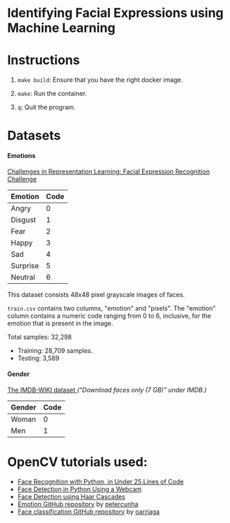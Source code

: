 # Identifying Facial Expressions using Machine Learning

# Instructions

1. `make build`: Ensure that you have the right docker image.

2. `make`: Run the container.

3. `q`: Quit the program.

# Datasets

#### Emotions

[Challenges in Representation Learning: Facial Expression Recognition Challenge](https://www.kaggle.com/c/challenges-in-representation-learning-facial-expression-recognition-challenge/data)

| Emotion  | Code |
|----------|------|
| Angry    | 0    |
| Disgust  | 1    |
| Fear     | 2    |
| Happy    | 3    |
| Sad      | 4    |
| Surprise | 5    |
| Neutral  | 6    |

This dataset consists 48x48 pixel grayscale images of faces.

`train.csv` contains two columns, "emotion" and "pixels". The "emotion" column contains a numeric code ranging from 0 to 6, inclusive, for the emotion that is present in the image.

Total samples: 32,298
* Training: 28,709 samples.
* Testing: 3,589

#### Gender

[The IMDB-WIKI dataset
](https://data.vision.ee.ethz.ch/cvl/rrothe/imdb-wiki/) *("Download faces only (7 GB)" under IMDB.)*

| Gender | Code |
|--------|------|
| Woman  | 0    |
| Men    | 1    |

# OpenCV tutorials used:
* [Face Recognition with Python, in Under 25 Lines of Code]( https://realpython.com/face-recognition-with-python/)
* [Face Detection in Python Using a Webcam](https://realpython.com/face-detection-in-python-using-a-webcam/)
* [Face Detection using Haar Cascades
](https://opencv-python-tutroals.readthedocs.io/en/latest/py_tutorials/py_objdetect/py_face_detection/py_face_detection.html)
* [Emotion GitHub repository](https://github.com/petercunha/Emotion) by [petercunha](https://github.com/petercunha)
* [Face classification GitHub repository](https://github.com/oarriaga/face_classification) by [oarriaga](https://github.com/oarriaga)
